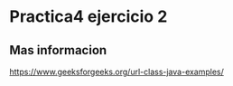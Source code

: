 # Practica4 ejercicio 2

## Mas informacion

https://www.geeksforgeeks.org/url-class-java-examples/
